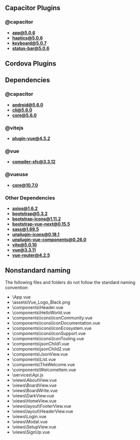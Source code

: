 ## Capacitor Plugins

### @capacitor
- **app@5.0.6**
- **haptics@5.0.6**
- **keyboard@5.0.7**
- **status-bar@5.0.6**
## Cordova Plugins

## Dependencies

### @capacitor
- **android@5.6.0**
- **cli@5.6.0**
- **core@5.6.0**
### @vitejs
- **plugin-vue@4.5.2**
### @vue
- **compiler-sfc@3.3.12**
### @vueuse
- **core@10.7.0**
### Other Dependencies
- **axios@1.6.2**
- **bootstrap@5.3.2**
- **bootstrap-icons@1.11.2**
- **bootstrap-vue-next@0.15.5**
- **sass@1.69.5**
- **unplugin-icons@0.18.1**
- **unplugin-vue-components@0.26.0**
- **vite@5.0.10**
- **vue@3.3.11**
- **vue-router@4.2.5**


## Nonstandard naming
The following files and folders do not follow the standard naming convention:

- \App.vue
- \assets\Vue_Logo_Black.png
- \components\Header.vue
- \components\HelloWorld.vue
- \components\icons\IconCommunity.vue
- \components\icons\IconDocumentation.vue
- \components\icons\IconEcosystem.vue
- \components\icons\IconSupport.vue
- \components\icons\IconTooling.vue
- \components\jsonChild1.vue
- \components\jsonChild2.vue
- \components\JsonView.vue
- \components\List.vue
- \components\TheWelcome.vue
- \components\WelcomeItem.vue
- \services\Api.js
- \views\AboutView.vue
- \views\BoardView.vue
- \views\BoardWrite.vue
- \views\DarkView.vue
- \views\HomeView.vue
- \views\layout\FooterView.vue
- \views\layout\HeaderView.vue
- \views\Login.vue
- \views\Modal.vue
- \views\SetupView.vue
- \views\SignUp.vue
